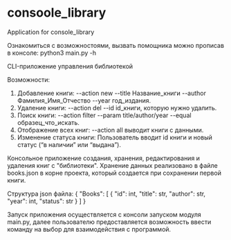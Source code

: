 # consoole_library
Application for console_library

Ознакомиться с возможностоями, вызвать помощника можно прописав в консоле: python3 main.py -h

CLI-приложение управления библиотекой

Возможности:
1. Добавление книги: --action new --title Название_книги --author Фамилия_Имя_Отчество --year год_издания.
2. Удаление книги: --action del --id id_книги, которую нужно удалить.
3. Поиск книги: --action filter --param title/author/year --equal образец_что_искать.
4. Отображение всех книг: --action all выводит книги с данными.
5. Изменение статуса книги: Пользователь вводит id книги и новый статус (“в наличии” или “выдана”).

Консольное приложение создания, хранения, редактирования и удаления
книг с "библиотеки". Хранение данных реализовано в файле 
books.json в корне проекта, который создается при сохранении 
первой книги. 

Структура json файла: 
{
    "Books": [
        {
            "id": int,
            "title": str,
            "author": str,
            "year": int,
            "status": str
        }
    ]
}

Запуск приложения осуществляется с консоли запуском модуля main.py,
далее пользователю предоставляется возможность ввести
команду на выбор для взаимодействия с программой.

